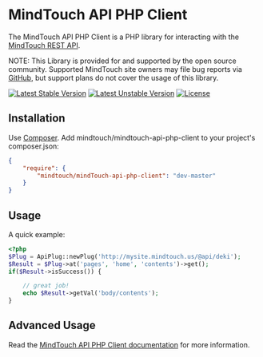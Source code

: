 MindTouch API PHP Client
========================

The MindTouch API PHP Client is a PHP library for interacting with the [MindTouch REST API](http://success.mindtouch.com/Documentation/Integration/API).

NOTE: This Library is provided for and supported by the open source community. Supported MindTouch site owners may file bug reports via [GitHub](https://github.com/MindTouch/MindTouch-API-PHP-Client/issues), but support plans do not cover the usage of this library.

[![Latest Stable Version](https://poser.pugx.org/mindtouch/mindtouch-api-php-client/version.svg)](https://packagist.org/packages/mindtouch/mindtouch-api-php-client) [![Latest Unstable Version](https://poser.pugx.org/mindtouch/mindtouch-api-php-client/v/unstable.svg)](https://packagist.org/packages/mindtouch/mindtouch-api-php-client) [![License](https://poser.pugx.org/mindtouch/mindtouch-api-php-client/license.svg)](https://packagist.org/packages/mindtouch/mindtouch-api-php-client)

Installation
------------
Use [Composer](https://getcomposer.org/). Add mindtouch/mindtouch-api-php-client to your project's composer.json:

```json
{
    "require": {
        "mindtouch/mindTouch-api-php-client": "dev-master"
    }
}
```

Usage
-----
A quick example:

```php
<?php
$Plug = ApiPlug::newPlug('http://mysite.mindtouch.us/@api/deki');
$Result = $Plug->at('pages', 'home', 'contents')->get();
if($Result->isSuccess()) {

    // great job!
    echo $Result->getVal('body/contents');
}
```

Advanced Usage
--------------
Read the [MindTouch API PHP Client documentation](https://github.com/mindtouch/mindtouch-api-php-client/wiki/Home) for more information.
